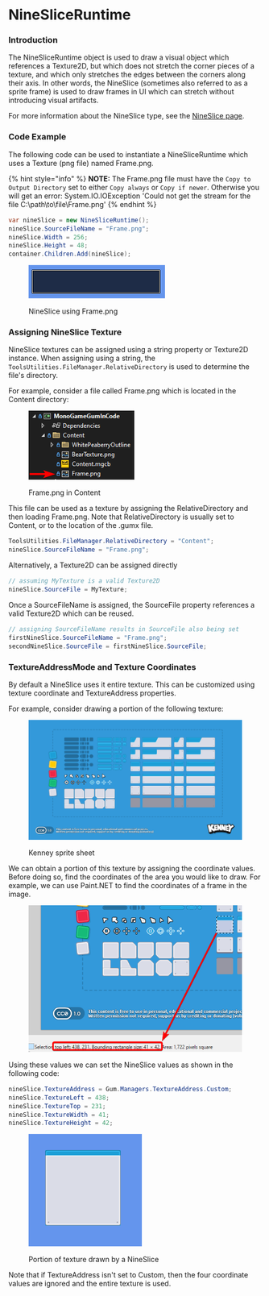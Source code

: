 # NineSliceRuntime

### Introduction

The NineSliceRuntime object is used to draw a visual object which references a Texture2D, but which does not stretch the corner pieces of a texture, and which only stretches the edges between the corners along their axis. In other words, the NineSlice (sometimes also referred to as a sprite frame) is used to draw frames in UI which can stretch without introducing visual artifacts.

For more information about the NineSlice type, see the [NineSlice page](../../gum-tool/gum-elements/nineslice/).

### Code Example

The following code can be used to instantiate a NineSliceRuntime which uses a Texture (png file) named Frame.png.

{% hint style="info" %}
**NOTE:** The Frame.png file must have the `Copy to Output Directory` set to either `Copy always` or `Copy if newer`.  Otherwise you will get an error: System.IO.IOException 'Could not get the stream for the file C:\path\to\file\Frame.png'
{% endhint %}

```csharp
var nineSlice = new NineSliceRuntime();
nineSlice.SourceFileName = "Frame.png";
nineSlice.Width = 256;
nineSlice.Height = 48;
container.Children.Add(nineSlice);
```

<figure><img src="../../.gitbook/assets/image (3) (1) (1) (1) (1) (1) (1) (1) (1) (1) (1).png" alt=""><figcaption><p>NineSlice using Frame.png</p></figcaption></figure>

### Assigning NineSlice Texture

NineSlice textures can be assigned using a string property or Texture2D instance. When assigning using a string, the `ToolsUtilities.FileManager.RelativeDirectory` is used to determine the file's directory.

For example, consider a file called Frame.png which is located in the Content directory:

<figure><img src="../../.gitbook/assets/image (4) (1) (1) (1).png" alt=""><figcaption><p>Frame.png in Content</p></figcaption></figure>

This file can be used as a texture by assigning the RelativeDirectory and then loading Frame.png. Note that RelativeDirectory is usually set to Content, or to the location of the .gumx file.

```csharp
ToolsUtilities.FileManager.RelativeDirectory = "Content";
nineSlice.SourceFileName = "Frame.png";
```

Alternatively, a Texture2D can be assigned directly

```csharp
// assuming MyTexture is a valid Texture2D
nineSlice.SourceFile = MyTexture;
```

Once a SourceFileName is assigned, the SourceFile property references a valid Texture2D which can be reused.

```csharp
// assigning SourceFileName results in SourceFile also being set
firstNineSlice.SourceFileName = "Frame.png";
secondNineSlice.SourceFile = firstNineSlice.SourceFile;
```

### TextureAddressMode and Texture Coordinates

By default a NineSlice uses it entire texture. This can be customized using texture coordinate and TextureAddress properties.

For example, consider drawing a portion of the following texture:

<figure><img src="../../.gitbook/assets/FrameSheet.png" alt=""><figcaption><p>Kenney sprite sheet</p></figcaption></figure>

We can obtain a portion of this texture by assigning the coordinate values. Before doing so, find the coordinates of the area you would like to draw. For example, we can use Paint.NET to find the coordinates of a frame in the image.

<figure><img src="../../.gitbook/assets/25_09 26 44.png" alt=""><figcaption></figcaption></figure>

Using these values we can set the NineSlice values as shown in the following code:

```csharp
nineSlice.TextureAddress = Gum.Managers.TextureAddress.Custom;
nineSlice.TextureLeft = 438;
nineSlice.TextureTop = 231;
nineSlice.TextureWidth = 41;
nineSlice.TextureHeight = 42;
```

<figure><img src="../../.gitbook/assets/25_09 28 13.png" alt=""><figcaption><p>Portion of texture drawn by a NineSlice</p></figcaption></figure>

Note that if TextureAddress isn't set to Custom, then the four coordinate values are ignored and the entire texture is used.
